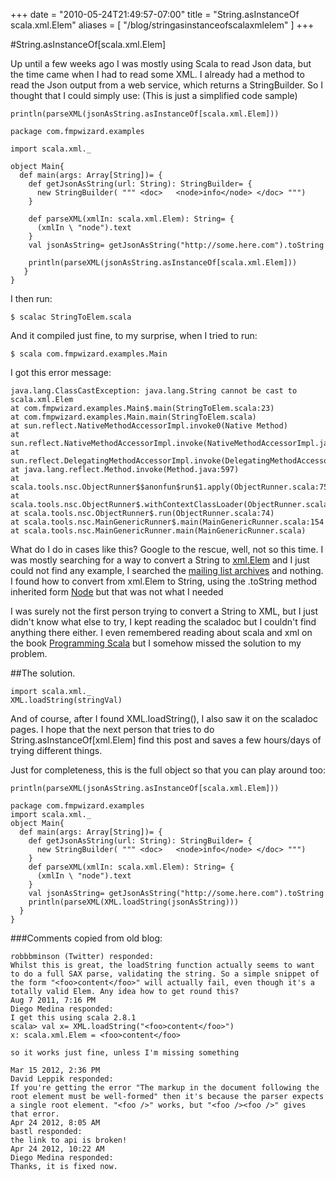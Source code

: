 +++
date = "2010-05-24T21:49:57-07:00"
title = "String.asInstanceOf scala.xml.Elem"
aliases = [
	"/blog/stringasinstanceofscalaxmlelem"
]
+++


[title:  ]: /
[category: Lift]: /
[date: 2010/5/24]: /
[tags: {lift, Scala, xml}]: /
[path: /stringasinstanceofscalaxmlelem]: /

#String.asInstanceOf[scala.xml.Elem]


Up until a few weeks ago I was mostly using Scala to read Json data, but the time came when I had to read some XML. I already had a method to read the Json output from a web service, which returns a StringBuilder. So I thought that I could simply use: (This is just a simplified code sample)


```
println(parseXML(jsonAsString.asInstanceOf[scala.xml.Elem]))

package com.fmpwizard.examples

import scala.xml._

object Main{
  def main(args: Array[String])= {
    def getJsonAsString(url: String): StringBuilder= {
      new StringBuilder( """ <doc>   <node>info</node> </doc> """)
    }

    def parseXML(xmlIn: scala.xml.Elem): String= {
      (xmlIn \ "node").text
    }
    val jsonAsString= getJsonAsString("http://some.here.com").toString

    println(parseXML(jsonAsString.asInstanceOf[scala.xml.Elem]))
   }
}

```

I then run:

    $ scalac StringToElem.scala


And it compiled just fine, to my surprise, when I tried to run:

    $ scala com.fmpwizard.examples.Main

I got this error message:


```
java.lang.ClassCastException: java.lang.String cannot be cast to scala.xml.Elem
at com.fmpwizard.examples.Main$.main(StringToElem.scala:23)
at com.fmpwizard.examples.Main.main(StringToElem.scala)         
at sun.reflect.NativeMethodAccessorImpl.invoke0(Native Method)         
at sun.reflect.NativeMethodAccessorImpl.invoke(NativeMethodAccessorImpl.java:39)         
at sun.reflect.DelegatingMethodAccessorImpl.invoke(DelegatingMethodAccessorImpl.java:25)         
at java.lang.reflect.Method.invoke(Method.java:597)         
at scala.tools.nsc.ObjectRunner$$anonfun$run$1.apply(ObjectRunner.scala:75)         
at scala.tools.nsc.ObjectRunner$.withContextClassLoader(ObjectRunner.scala:49)         
at scala.tools.nsc.ObjectRunner$.run(ObjectRunner.scala:74)         
at scala.tools.nsc.MainGenericRunner$.main(MainGenericRunner.scala:154         
at scala.tools.nsc.MainGenericRunner.main(MainGenericRunner.scala)

```



What do I do in cases like this? Google to the rescue, well, not so this time. I was mostly searching for a way to convert a String to [xml.Elem](http://www.scala-lang.org/api/current/scala/xml/Elem.html) and I just could not find any example, I searched the [mailing list archives](http://scala-programming-language.1934581.n4.nabble.com/Scala-User-f1934582.html) and nothing. I found how to convert from xml.Elem to String, using the .toString method inherited form [Node](http://www.scala-lang.org/docu/files/api/scala/xml/Node.html) but that was not what I needed

I was surely not the first person trying to convert a String to XML, but I just didn't know what else to try, I kept reading the scaladoc but I couldn't find anything there either. I even remembered reading about scala and xml on the book [Programming Scala](http://ofps.oreilly.com/titles/9780596155957/) but I somehow missed the solution to my problem.


##The solution.

    import scala.xml._
    XML.loadString(stringVal)

And of course, after I found XML.loadString(), I also saw it on the scaladoc pages. I hope that the next person that tries to do String.asInstanceOf[xml.Elem] find this post and saves a few hours/days of trying different things.

Just for completeness, this is the full object so that you can play around too:


    println(parseXML(jsonAsString.asInstanceOf[scala.xml.Elem]))

    package com.fmpwizard.examples
    import scala.xml._
    object Main{
      def main(args: Array[String])= {
        def getJsonAsString(url: String): StringBuilder= {
          new StringBuilder( """ <doc>   <node>info</node> </doc> """)
        }
        def parseXML(xmlIn: scala.xml.Elem): String= {
          (xmlIn \ "node").text
        }
        val jsonAsString= getJsonAsString("http://some.here.com").toString
        println(parseXML(XML.loadString(jsonAsString)))
      }
    }



###Comments copied from old blog:

```
robbbminson (Twitter) responded:
Whilst this is great, the loadString function actually seems to want to do a full SAX parse, validating the string. So a simple snippet of the form "<foo>content</foo>" will actually fail, even though it's a totally valid Elem. Any idea how to get round this?
Aug 7 2011, 7:16 PM
Diego Medina responded:
I get this using scala 2.8.1
scala> val x= XML.loadString("<foo>content</foo>")
x: scala.xml.Elem = <foo>content</foo>

so it works just fine, unless I'm missing something

Mar 15 2012, 2:36 PM
David Leppik responded:
If you're getting the error "The markup in the document following the root element must be well-formed" then it's because the parser expects a single root element. "<foo />" works, but "<foo /><foo />" gives that error.
Apr 24 2012, 8:05 AM
bastl responded:
the link to api is broken!
Apr 24 2012, 10:22 AM
Diego Medina responded:
Thanks, it is fixed now.
```
